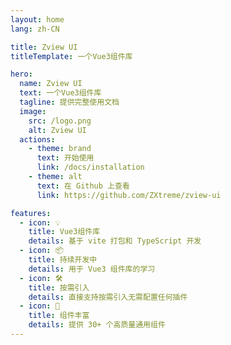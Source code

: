 ```yaml
---
layout: home
lang: zh-CN

title: Zview UI
titleTemplate: 一个Vue3组件库

hero:
  name: Zview UI
  text: 一个Vue3组件库
  tagline: 提供完整使用文档
  image:
    src: /logo.png
    alt: Zview UI
  actions:
    - theme: brand
      text: 开始使用
      link: /docs/installation
    - theme: alt
      text: 在 Github 上查看
      link: https://github.com/ZXtreme/zview-ui

features:
  - icon: 💡
    title: Vue3组件库
    details: 基于 vite 打包和 TypeScript 开发
  - icon: 📦
    title: 持续开发中
    details: 用于 Vue3 组件库的学习
  - icon: 🛠️
    title: 按需引入
    details: 直接支持按需引入无需配置任何插件
  - icon: 🚀
    title: 组件丰富
    details: 提供 30+ 个高质量通用组件
---
```

